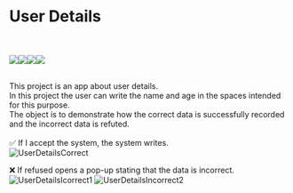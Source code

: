 # User Details<br><br>
<a href="" target="_blank"><img src="https://img.shields.io/badge/React-61DAFB.svg?style=for-the-badge&logo=React&logoColor=black" target="_blank"><a href="" target="_blank"><img src="https://img.shields.io/badge/JavaScript-F7DF1E.svg?style=for-the-badge&logo=JavaScript&logoColor=black" target="_blank"></a><a href="" target="_blank"><img src="https://img.shields.io/badge/HTML5-E34F26.svg?style=for-the-badge&logo=HTML5&logoColor=white" target="_blank"></a><a href="" target="_blank"><img src="https://img.shields.io/badge/CSS3-1572B6.svg?style=for-the-badge&logo=CSS3&logoColor=white" target="_blank"></a></a><br></br>

This project is an app about user details.<br> 
In this project the user can write the name and age in the spaces intended for this purpose.<br>
The object is to demonstrate how the correct data is successfully recorded and the incorrect data is refuted.<br>
<br>
:white_check_mark: If I accept the system, the system writes. <br>
![UserDetailsCorrect](https://user-images.githubusercontent.com/108309798/183679611-9793d8cf-3b72-4a96-9504-2d32103f068c.png)



:x: If refused opens a pop-up stating that the data is incorrect.
![UserDetailsIcorrect1](https://user-images.githubusercontent.com/108309798/183680646-2782675c-fe17-46c3-8edc-f8750b8c07b4.png)
![UserDetailsIncorrect2](https://user-images.githubusercontent.com/108309798/183680751-8f3b7646-04ba-4139-ab3f-27ec83dfcd04.png)

